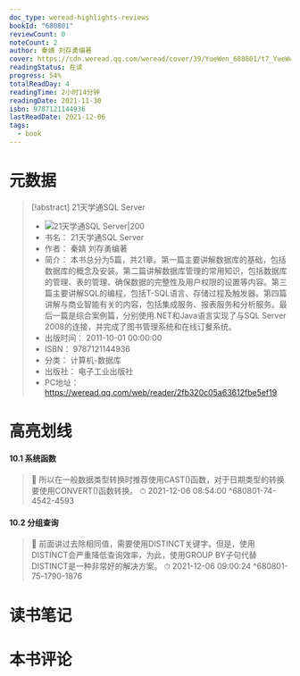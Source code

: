 ```yaml
---
doc_type: weread-highlights-reviews
bookId: "680801"
reviewCount: 0
noteCount: 2
author: 秦婧 刘存勇编著
cover: https://cdn.weread.qq.com/weread/cover/39/YueWen_680801/t7_YueWen_680801.jpg
readingStatus: 在读
progress: 54%
totalReadDay: 4
readingTime: 2小时14分钟
readingDate: 2021-11-30
isbn: 9787121144936
lastReadDate: 2021-12-06
tags:
  - book
---
```

# 元数据
> [!abstract] 21天学通SQL Server
> - ![ 21天学通SQL Server|200](https://cdn.weread.qq.com/weread/cover/39/YueWen_680801/t7_YueWen_680801.jpg)
> - 书名： 21天学通SQL Server
> - 作者： 秦婧 刘存勇编著
> - 简介： 本书总分为5篇，共21章。第一篇主要讲解数据库的基础，包括数据库的概念及安装。第二篇讲解数据库管理的常用知识，包括数据库的管理、表的管理、确保数据的完整性及用户权限的设置等内容。第三篇主要讲解SQL的编程，包括T-SQL语言、存储过程及触发器。第四篇讲解与商业智能有关的内容，包括集成服务、报表服务和分析服务。最后一篇是综合案例篇，分别使用.NET和Java语言实现了与SQL Server 2008的连接，并完成了图书管理系统和在线订餐系统。
> - 出版时间： 2011-10-01 00:00:00
> - ISBN： 9787121144936
> - 分类： 计算机-数据库
> - 出版社： 电子工业出版社
> - PC地址：https://weread.qq.com/web/reader/2fb320c05a63612fbe5ef19

# 高亮划线

#### 10.1 系统函数

> 📌 所以在一般数据类型转换时推荐使用CAST()函数，对于日期类型的转换要使用CONVERT()函数转换。 
> ⏱ 2021-12-06 08:54:00 ^680801-74-4542-4593

#### 10.2 分组查询

> 📌 前面讲过去除相同值，需要使用DISTINCT关键字。但是，使用DISTINCT会严重降低查询效率，为此，使用GROUP BY子句代替DISTINCT是一种非常好的解决方案。 
> ⏱ 2021-12-06 09:00:24 ^680801-75-1790-1876

# 读书笔记

# 本书评论

